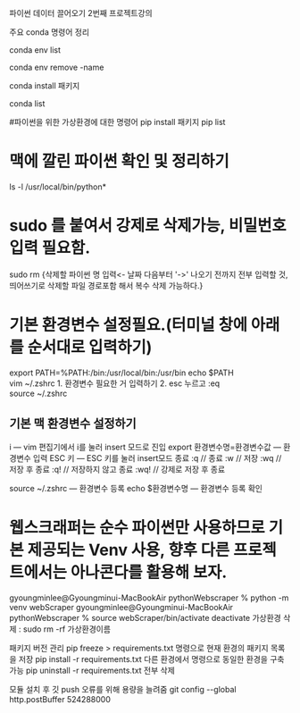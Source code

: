 파이썬 데이터 끌어오기 2번째 프로젝트강의

주요 conda 명령어 정리

conda env list

conda env remove -name 

conda install 패키지

conda list

#파이썬을 위한 가상환경에 대한 명령어
pip install 패키지
pip list

# 맥에 깔린 파이썬 확인 및 정리하기
ls -l /usr/local/bin/python*
# sudo 를 붙여서 강제로 삭제가능, 비밀번호 입력 필요함.
sudo rm {삭제할 파이썬 명 입력<- 날짜 다음부터 '->' 나오기 전까지 전부 입력할 것, 띄어쓰기로 삭제할 파일 경로포함 해서 복수 삭제 가능하다.}

# 기본 환경변수 설정필요.(터미널 창에 아래를 순서대로 입력하기)
export PATH=%PATH:/bin:/usr/local/bin:/usr/bin
echo $PATH  
vim ~/.zshrc
    1. 환경변수 필요한 거 입력하기
    2. esc 누르고 :eq     
source ~/.zshrc 
    
<!-- 
    저장된 환경변수
    # 3.9.13 python env setting
    alias python=python3
    export PATH="/Library/Frameworks/Python.framework/Versions/3.9/bin"
    # PATH - path지정을 안 해주면 .zshrc 자체를 들어갈 수 없다.
    export PATH=%PATH:/bin:/usr/local/bin:/usr/bin
-->

## 기본 맥 환경변수 설정하기
i — vim 편집기에서 i를 눌러 insert 모드로 진입
export 환경변수명=환경변수값 — 환경변수 입력
ESC 키 — ESC 키를 눌러 insert모드 종료
:q    // 종료
:w    // 저장
:wq   // 저장 후 종료
:q!   // 저장하지 않고 종료
:wq!  // 강제로 저장 후 종료

source ~/.zshrc — 환경변수 등록
echo $환경변수명 — 환경변수 등록 확인

# 웹스크래퍼는 순수 파이썬만 사용하므로 기본 제공되는 Venv 사용, 향후 다른 프로젝트에서는 아나콘다를 활용해 보자.
gyoungminlee@Gyoungminui-MacBookAir pythonWebscraper % python -m venv webScraper
gyoungminlee@Gyoungminui-MacBookAir pythonWebscraper % source webScraper/bin/activate 
deactivate
가상환경 삭제 : sudo rm -rf 가상환경이름

패키지 버전 관리 
pip freeze > requirements.txt 명령으로 현재 환경의 패키지 목록을 저장
pip install -r requirements.txt 다른 환경에서 명령으로 동일한 환경을 구축가능
pip uninstall -r requirements.txt 전부 삭제

모듈 설치 후 깃 push 오류를 위해 용량을 늘려줌
git config --global http.postBuffer 524288000    
